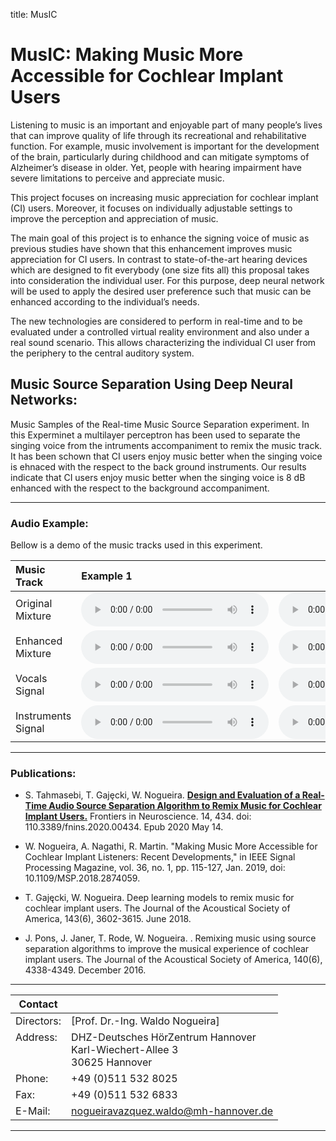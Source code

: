 title: MusIC

# MusIC: Making Music More Accessible for Cochlear Implant Users
Listening to music is an important and enjoyable part of many people’s lives that can improve quality of life through its recreational and rehabilitative function. For example, music involvement is important for the development of the brain, particularly during childhood and can mitigate symptoms of Alzheimer’s disease in older. Yet, people with hearing impairment have severe limitations to perceive and appreciate music. 

This project focuses on increasing music appreciation for cochlear implant (CI) users.  Moreover, it focuses on individually adjustable settings to improve the perception and appreciation of music. 

The main goal of this project is to enhance the signing voice of music as previous studies have shown that this enhancement improves music appreciation for CI users. In contrast to state-of-the-art hearing devices which are designed to fit everybody (one size fits all) this proposal takes into consideration the individual user. For this purpose, deep neural network will be used to apply the desired user preference such that music can be enhanced according to the individual’s needs. 

The new technologies are considered to perform in real-time and to be evaluated under a controlled virtual reality environment and also under a real sound scenario. This allows characterizing the individual CI user from the periphery to the central auditory system. 

## Music Source Separation Using Deep Neural Networks:

Music Samples of the Real-time Music Source Separation experiment. In this Experminet a multilayer perceptron has been used to separate the singing voice from the intruments accompaniment to remix the music track. It has been schown that CI users enjoy music better when the singing voice is ehnaced with the respect to the back ground instruments. Our results indicate that CI users enjoy music better when the singing voice is 8 dB enhanced with the respect to the background accompaniment.

---

### Audio Example: 

Bellow is a demo of the music tracks used in this experiment.


| Music Track |       Example 1 |  Example 2 |  
|:----------------------------|:----------------------------|----------------------------:|
|Original Mixture | <audio controls><source src="/__downloads/apg/original.mp3" type="audio/mpeg"> Your browser.</audio>| <audio controls><source src="/__downloads/apg/originalsec.mp3" type="audio/mpeg"> Your browser.</audio>| 
|Enhanced Mixture | <audio controls><source src="/__downloads/apg/enhanced.mp3" type="audio/mpeg"> Your browser.</audio>| <audio controls><source src="/__downloads/apg/enhancedsec.mp3" type="audio/mpeg"> Your browser.</audio>|
|Vocals Signal | <audio controls><source src="/__downloads/apg/speech.mp3" type="audio/mpeg"> Your browser.</audio>| <audio controls><source src="/__downloads/apg/speechsec.mp3" type="audio/mpeg"> Your browser.</audio>|
|Instruments Signal | <audio controls><source src="/__downloads/apg/instruments.mp3" type="audio/mpeg"> Your browser.</audio>| <audio controls><source src="/__downloads/apg/instrumentsec.mp3" type="audio/mpeg"> Your browser.</audio>|

---

### Publications:
    
- S. Tahmasebi, T. Gajȩcki, W. Nogueira. **[Design and Evaluation of a Real-Time Audio Source Separation Algorithm to Remix Music for Cochlear Implant Users.](https://www.frontiersin.org/articles/10.3389/fnins.2020.00434/full)** Frontiers in Neuroscience. 14, 434. doi: 110.3389/fnins.2020.00434. Epub 2020 May 14.  

- W. Nogueira, A.  Nagathi, R. Martin. "Making Music More Accessible for Cochlear Implant Listeners: Recent Developments," in IEEE Signal Processing Magazine, vol. 36, no. 1, pp. 115-127, Jan. 2019, doi: 10.1109/MSP.2018.2874059.

- T. Gajęcki, W. Nogueira. Deep learning models to remix music for cochlear implant users. The Journal of the Acoustical Society of America, 143(6), 3602-3615. June 2018.

- J. Pons, J. Janer, T. Rode, W. Nogueira. . Remixing music using source separation algorithms to improve the musical experience of cochlear implant users. The Journal of the Acoustical Society of America, 140(6), 4338-4349. December 2016.

    
---

| Contact                 |                            |
| ------------------------|--------------------------- |
| Directors:<br>          | [Prof. Dr.-Ing. Waldo Nogueira] |
| Address: <br><br><br>   | DHZ-Deutsches HörZentrum Hannover<br> Karl-Wiechert-Allee 3 <br> 30625 Hannover |
| Phone:                  | +49 (0)511 532 8025 |
| Fax:                    | +49 (0)511 532 6833 |
| E-Mail:                 |<nogueiravazquez.waldo@mh-hannover.de>|

---
    
    

